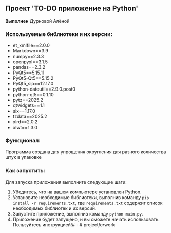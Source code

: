 ## Проект 'TO-DO приложение на Python'

**Выполнен** Дурновой Алёной

### Используемые библиотеки и их версии:

- et_xmlfile==2.0.0
- Markdown==3.9
- numpy==2.3.3
- openpyxl==3.1.5
- pandas==2.3.2
- PyQt5==5.15.11
- PyQt5-Qt5==5.15.2
- PyQt5_sip==12.17.0
- python-dateutil==2.9.0.post0
- python-qt5==0.1.10
- pytz==2025.2
- qtwidgets==1.1
- six==1.17.0
- tzdata==2025.2
- xlrd==2.0.2
- xlwt==1.3.0

### Функционал:

Программа создана для упрощения округления для разного количества штук в упаковке

### Как запустить:


Для запуска приложения выполните следующие шаги:

1. Убедитесь, что на вашем компьютере установлен Python.
2. Установите необходимые библиотеки, выполнив команду `pip install -r requirements.txt`, где `requirements.txt` содержит список необходимых библиотек и их версий.
3. Запустите приложение, выполнив команду `python main.py`.
4. Приложение будет запущено, и вы сможете начать использовать. Пользуйтесь инструкцией!#   - 
#   p r o j e c t _ f o r _ w o r k  
 